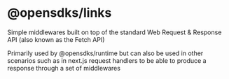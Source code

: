 # @opensdks/links

Simple middlewares built on top of the standard Web Request & Response API (also known as the Fetch API)

Primarily used by @opensdks/runtime but can also be used in other scenarios such as in next.js request handlers to be able to produce a response through a set of middlewares
